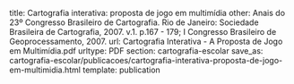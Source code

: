 title: Cartografia interativa: proposta de jogo em multimídia
other: Anais do 23º Congresso Brasileiro de Cartografia. Rio de Janeiro: Sociedade Brasileira de Cartografia, 2007. v.1. p.167 - 179; I Congresso Brasileiro de Geoprocessamento, 2007.
url: Cartografia Interativa - A Proposta de Jogo em Multimídia.pdf
urltype: PDF
section: cartografia-escolar
save_as: cartografia-escolar/publicacoes/cartografia-interativa-proposta-de-jogo-em-multimidia.html
template: publication

